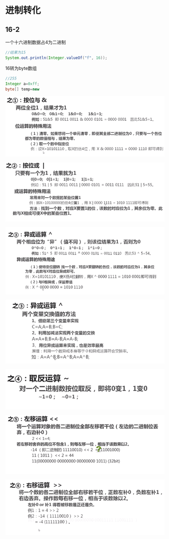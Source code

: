 # 进制转化

## 16-2

一个十六进制数据占4为二进制

```java
//结果为15
System.out.println(Integer.valueOf("f", 16));

```

16转为byte数组

```java
//255
Integer a=0xff;
byte[] temp=new 
```



![1548050063648](assets/1548050063648.png)

![1548050093754](assets/1548050093754.png)

![1548050024154](assets/1548050024154.png)

![1548050391166](assets/1548050391166.png)

![1548050419696](assets/1548050419696.png)

![1548050529576](assets/1548050529576.png)

![1548050604960](assets/1548050604960.png)